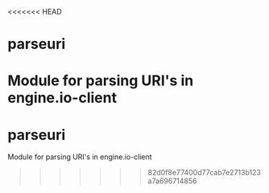 <<<<<<< HEAD
# parseuri
Module for parsing URI's in engine.io-client
=======
# parseuri
Module for parsing URI's in engine.io-client
>>>>>>> 82d0f8e77400d77cab7e2713b123a7a696714856

